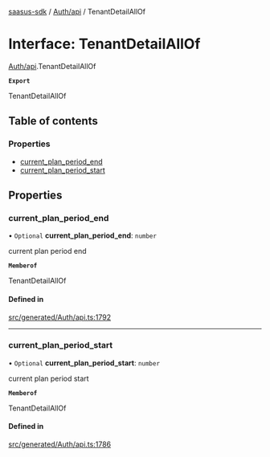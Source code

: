 [saasus-sdk](../README.md) / [Auth/api](../modules/Auth_api.md) / TenantDetailAllOf

# Interface: TenantDetailAllOf

[Auth/api](../modules/Auth_api.md).TenantDetailAllOf

**`Export`**

TenantDetailAllOf

## Table of contents

### Properties

- [current\_plan\_period\_end](Auth_api.TenantDetailAllOf.md#current_plan_period_end)
- [current\_plan\_period\_start](Auth_api.TenantDetailAllOf.md#current_plan_period_start)

## Properties

### current\_plan\_period\_end

• `Optional` **current\_plan\_period\_end**: `number`

current plan period end

**`Memberof`**

TenantDetailAllOf

#### Defined in

[src/generated/Auth/api.ts:1792](https://github.com/saasus-platform/saasus-sdk-javascript/blob/997c544/src/generated/Auth/api.ts#L1792)

___

### current\_plan\_period\_start

• `Optional` **current\_plan\_period\_start**: `number`

current plan period start

**`Memberof`**

TenantDetailAllOf

#### Defined in

[src/generated/Auth/api.ts:1786](https://github.com/saasus-platform/saasus-sdk-javascript/blob/997c544/src/generated/Auth/api.ts#L1786)
